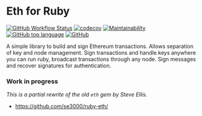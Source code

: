 # Eth for Ruby
[![GitHub Workflow Status](https://img.shields.io/github/workflow/status/q9f/eth.rb/Spec)](https://github.com/q9f/eth.rb/actions)
[![codecov](https://codecov.io/gh/q9f/eth.rb/branch/main/graph/badge.svg?token=IK7USBPBZY)](https://codecov.io/gh/q9f/eth.rb)
[![Maintainability](https://api.codeclimate.com/v1/badges/469e6f66425198ad7614/maintainability)](https://codeclimate.com/github/q9f/eth.rb/maintainability)
[![GitHub top language](https://img.shields.io/github/languages/top/q9f/eth.rb?color=red)](https://github.com/q9f/eth.rb/pulse)
[![GitHub](https://img.shields.io/github/license/q9f/eth.rb)](LICENSE)

<!--
[![GitHub release (latest by date)](https://img.shields.io/github/v/release/q9f/eth.rb)](https://github.com/q9f/eth.rb/releases)
[![Gem](https://img.shields.io/gem/v/eth)](https://rubygems.org/gems/eth)
[![Gem](https://img.shields.io/gem/dt/eth)](https://rubygems.org/gems/eth)
-->

A simple library to build and sign Ethereum transactions. Allows separation of key and node management. Sign transactions and handle keys anywhere you can run ruby, broadcast transactions through any node. Sign messages and recover signatures for authentication.

### Work in progress
_This is a partial rewrite of the old `eth` gem by Steve Ellis._
* https://github.com/se3000/ruby-eth/
